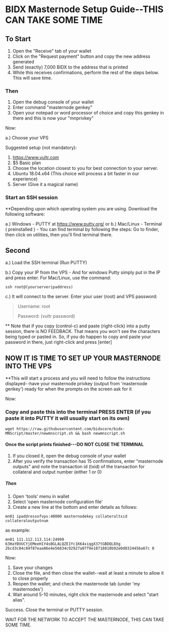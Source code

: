 # BIDX Masternode Setup Guide--THIS CAN TAKE SOME TIME

## To Start
1. Open the "Receive" tab of your wallet
2. Click on the "Request payment" button and copy the new address generated
3. Send (exactly) 7,000 BIDX to the address that is printed
4. While this receives confirmations, perform the rest of the steps below. This will save time.
### Then
1. Open the debug console of your wallet
2. Enter command "masternode genkey"
3. Open your notepad or word processor of choice and copy this genkey in there and this is now your "mnprivkey"

Now:

a.) Choose your VPS

Suggested setup (not mandatory):

1. <https://www.vultr.com>
2. $5 Basic plan
3. Choose the location closest to you for best connection to your server.
4. Ubuntu 18.04.x64 (This choice will process a bit faster in our experience)
5. Server (Give it a magical name)

### Start an SSH session

**Depending upon which operating system you are using. Download the following software:

a.) Windows - PUTTY at <https://www.putty.org/>
or
b.) Mac/Linux - Terminal ( preinstalled ) - You can find terminal by following the steps: Go to finder, then click on utilities, then you'll find terminal there.

## Second

a.) Load the SSH terminal (Run PUTTY)

b.) Copy your IP from the VPS - And for windows Putty simply put in the IP and press enter. For Mac/Linux, use the command:

`ssh root@(yourserveripaddress)`

c.) It will connect to the server. Enter your user (root) and VPS password:

>Username: root
>
>Password: (vultr password)

** Note that if you copy (control-c) and paste (right-click) into a putty session, there is NO FEEDBACK. That means you won't see the characters being typed or pasted in. So, if you do happen to copy and paste your password in there, just right-click and press [enter]

## NOW IT IS TIME TO SET UP YOUR MASTERNODE INTO THE VPS

**This will start a process and you will need to follow the instructions displayed--have your masternode privkey (output from 'masternode genkey') ready for when the prompts on the screen ask for it

Now:

### Copy and paste this into the terminal PRESS ENTER (if you paste it into PUTTY it will usually start on its own)

`wget https://raw.githubusercontent.com/bidxcore/bidx-MNScript/master/newmnscript.sh && bash newmnscript.sh`

#### Once the script prints finished---DO NOT CLOSE THE TERMINAL

1. If you closed it, open the debug console of your wallet
2. After you verify the transaction has 15 confirmations, enter "masternode outputs" and note the transaction id (txid) of the transaction for collateral and output number (either 1 or 0)

##### Then
1. Open 'tools' menu in wallet
2. Select 'open masternode configuration file'
3. Create a new line at the bottom and enter details as follows:

`mn01 ipaddressofvps:40000 masternodekey collateraltxid collateraloutputnum`

as example:

`mn01 111.112.113.114:24999 63HaYBVUCYjEMeeH1Y4sBGLALQZE1Yc1K64xiqgX37tGBDQL8Xg 2bcd3c84c84f87eaa86e4e56834c92927a07f9e18718810b92e0d0324456a67c 0`

Now:

1. Save your changes
2. Close the file, and then close the wallet--wait at least a minute to allow it to close properly
3. Reopen the wallet; and check the masternode tab (under 'my masternodes')
4. Wait around 5-10 minutes, right click the masternode and select "start alias".

Success. Close the terminal or PUTTY session.

WAIT FOR THE NETWORK TO ACCEPT THE MASTERNODE, THIS CAN TAKE SOME TIME.
